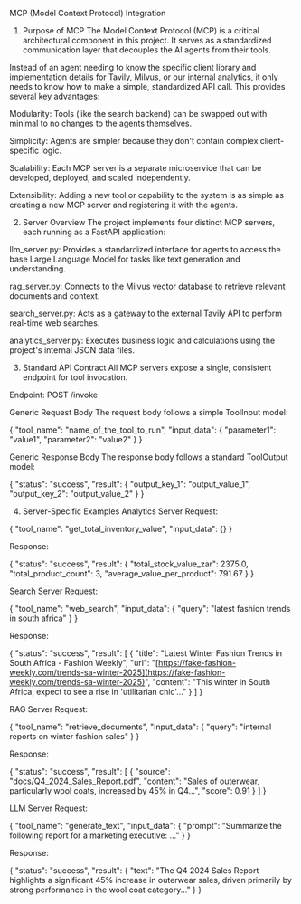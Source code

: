 MCP (Model Context Protocol) Integration
1. Purpose of MCP
The Model Context Protocol (MCP) is a critical architectural component in this project. It serves as a standardized communication layer that decouples the AI agents from their tools.

Instead of an agent needing to know the specific client library and implementation details for Tavily, Milvus, or our internal analytics, it only needs to know how to make a simple, standardized API call. This provides several key advantages:

Modularity: Tools (like the search backend) can be swapped out with minimal to no changes to the agents themselves.

Simplicity: Agents are simpler because they don't contain complex client-specific logic.

Scalability: Each MCP server is a separate microservice that can be developed, deployed, and scaled independently.

Extensibility: Adding a new tool or capability to the system is as simple as creating a new MCP server and registering it with the agents.

2. Server Overview
The project implements four distinct MCP servers, each running as a FastAPI application:

llm_server.py: Provides a standardized interface for agents to access the base Large Language Model for tasks like text generation and understanding.

rag_server.py: Connects to the Milvus vector database to retrieve relevant documents and context.

search_server.py: Acts as a gateway to the external Tavily API to perform real-time web searches.

analytics_server.py: Executes business logic and calculations using the project's internal JSON data files.

3. Standard API Contract
All MCP servers expose a single, consistent endpoint for tool invocation.

Endpoint: POST /invoke

Generic Request Body
The request body follows a simple ToolInput model:

{
  "tool_name": "name_of_the_tool_to_run",
  "input_data": {
    "parameter1": "value1",
    "parameter2": "value2"
  }
}

Generic Response Body
The response body follows a standard ToolOutput model:

{
  "status": "success",
  "result": {
    "output_key_1": "output_value_1",
    "output_key_2": "output_value_2"
  }
}

4. Server-Specific Examples
Analytics Server
Request:

{
  "tool_name": "get_total_inventory_value",
  "input_data": {}
}

Response:

{
  "status": "success",
  "result": {
    "total_stock_value_zar": 2375.0,
    "total_product_count": 3,
    "average_value_per_product": 791.67
  }
}

Search Server
Request:

{
  "tool_name": "web_search",
  "input_data": {
    "query": "latest fashion trends in south africa"
  }
}

Response:

{
  "status": "success",
  "result": [
    {
      "title": "Latest Winter Fashion Trends in South Africa - Fashion Weekly",
      "url": "[https://fake-fashion-weekly.com/trends-sa-winter-2025](https://fake-fashion-weekly.com/trends-sa-winter-2025)",
      "content": "This winter in South Africa, expect to see a rise in 'utilitarian chic'..."
    }
  ]
}

RAG Server
Request:

{
  "tool_name": "retrieve_documents",
  "input_data": {
    "query": "internal reports on winter fashion sales"
  }
}

Response:

{
  "status": "success",
  "result": [
    {
      "source": "docs/Q4_2024_Sales_Report.pdf",
      "content": "Sales of outerwear, particularly wool coats, increased by 45% in Q4...",
      "score": 0.91
    }
  ]
}

LLM Server
Request:

{
  "tool_name": "generate_text",
  "input_data": {
    "prompt": "Summarize the following report for a marketing executive: ..."
  }
}

Response:

{
  "status": "success",
  "result": {
    "text": "The Q4 2024 Sales Report highlights a significant 45% increase in outerwear sales, driven primarily by strong performance in the wool coat category..."
  }
}
